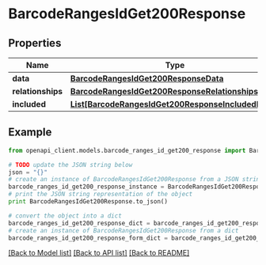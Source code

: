 # BarcodeRangesIdGet200Response


## Properties
Name | Type | Description | Notes
------------ | ------------- | ------------- | -------------
**data** | [**BarcodeRangesIdGet200ResponseData**](BarcodeRangesIdGet200ResponseData.md) |  | [optional] 
**relationships** | [**BarcodeRangesIdGet200ResponseRelationships**](BarcodeRangesIdGet200ResponseRelationships.md) |  | [optional] 
**included** | [**List[BarcodeRangesIdGet200ResponseIncludedInner]**](BarcodeRangesIdGet200ResponseIncludedInner.md) |  | [optional] 

## Example

```python
from openapi_client.models.barcode_ranges_id_get200_response import BarcodeRangesIdGet200Response

# TODO update the JSON string below
json = "{}"
# create an instance of BarcodeRangesIdGet200Response from a JSON string
barcode_ranges_id_get200_response_instance = BarcodeRangesIdGet200Response.from_json(json)
# print the JSON string representation of the object
print BarcodeRangesIdGet200Response.to_json()

# convert the object into a dict
barcode_ranges_id_get200_response_dict = barcode_ranges_id_get200_response_instance.to_dict()
# create an instance of BarcodeRangesIdGet200Response from a dict
barcode_ranges_id_get200_response_form_dict = barcode_ranges_id_get200_response.from_dict(barcode_ranges_id_get200_response_dict)
```
[[Back to Model list]](../README.md#documentation-for-models) [[Back to API list]](../README.md#documentation-for-api-endpoints) [[Back to README]](../README.md)


